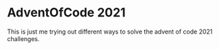 # AdventOfCode 2021

This is just me trying out different ways to solve the advent of code 2021 challenges.